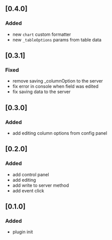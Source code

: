## [0.4.0]

### Added
- new `chart` custom formatter
- new `_tableOptions` params from table data

## [0.3.1]

### Fixed
- remove saving _columnOption to the server
- fix error in console when field was edited
- fix saving data to the server
 
## [0.3.0]

### Added
- add editing column options from config panel

## [0.2.0]

### Added
- add control panel
- add editing
- add write to server method
- add event click

## [0.1.0]

### Added
- plugin init 
